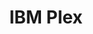 ---
title: IBM Plex
tags:
- Open source
link: "https://github.com/IBM/plex"
site: Github
intro: "Designed to work well in user interface environments as well as other mediums, the Plex family comes in  Sans, Serif, Mono and Sans Condensed."
type: font
preview: resources/plex.png
category: Fonts
---